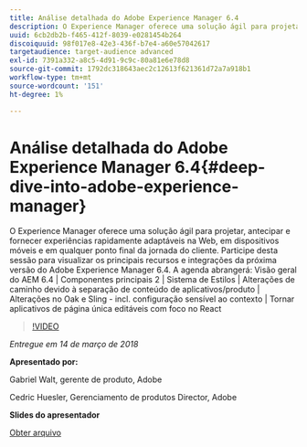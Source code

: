 ```yaml
---
title: Análise detalhada do Adobe Experience Manager 6.4
description: O Experience Manager oferece uma solução ágil para projetar, antecipar e fornecer experiências rapidamente adaptáveis na Web, em dispositivos móveis e em qualquer ponto final da jornada do cliente. Participe desta sessão para visualizar os principais recursos e integrações da próxima versão do Adobe Experience Manager 6.4.
uuid: 6cb2db2b-f465-412f-8039-e0281454b264
discoiquuid: 98f017e8-42e3-436f-b7e4-a60e57042617
targetaudience: target-audience advanced
exl-id: 7391a332-a8c5-4d91-9c9c-80a81e6e78d8
source-git-commit: 1792dc318643aec2c12613f621361d72a7a918b1
workflow-type: tm+mt
source-wordcount: '151'
ht-degree: 1%

---
```


# Análise detalhada do Adobe Experience Manager 6.4{#deep-dive-into-adobe-experience-manager}

O Experience Manager oferece uma solução ágil para projetar, antecipar e fornecer experiências rapidamente adaptáveis na Web, em dispositivos móveis e em qualquer ponto final da jornada do cliente. Participe desta sessão para visualizar os principais recursos e integrações da próxima versão do Adobe Experience Manager 6.4. A agenda abrangerá: Visão geral do AEM 6.4 | Componentes principais 2 | Sistema de Estilos | Alterações de caminho devido à separação de conteúdo de aplicativos/produto | Alterações no Oak e Sling - incl. configuração sensível ao contexto | Tornar aplicativos de página única editáveis com foco no React

>[!VIDEO](https://video.tv.adobe.com/v/21749/?quality=9)

*Entregue em 14 de março de 2018*

**Apresentado por:**

Gabriel Walt, gerente de produto, Adobe

Cedric Huesler, Gerenciamento de produtos Director, Adobe

**Slides do apresentador**

[Obter arquivo](assets/aem64-developerupdate31418.pdf)

<!--
[Get back to the Overview](https://helpx.adobe.com/experience-manager/kt/eseminars/gems/aem-index.html)
-->
